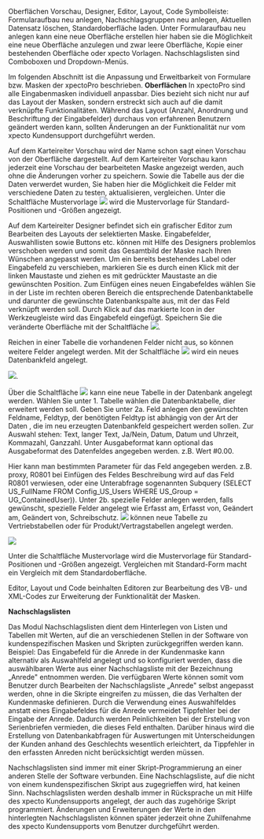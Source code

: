 
Oberflächen
Vorschau, Designer, Editor, Layout, Code
Symbolleiste: Formularaufbau neu anlegen, Nachschlagsgruppen neu anlegen, Aktuellen Datensatz löschen, Standardoberfläche laden.
Unter Formularaufbau neu anlegen kann eine neue Oberfläche erstellen hier haben sie die Möglichkeit eine neue Oberfläche anzulegen und zwar leere Oberfläche, Kopie einer bestehenden Oberfläche oder xpecto Vorlagen.
Nachschlagslisten sind Comboboxen und  Dropdown-Menüs.

Im folgenden Abschnitt ist die Anpassung und Erweitbarkeit von Formulare bzw. Masken der xpectoPro beschrieben.
**Oberflächen**
In xpectoPro sind alle Eingabenmasken individuell anpassbar. Dies bezieht sich nicht nur auf das Layout der Masken, sondern erstreckt sich auch auf die damit verknüpfte Funktionalitäten. Während das Layout (Anzahl, Anordnung und Beschriftung der Eingabefelder) durchaus von erfahrenen Benutzern geändert werden kann, sollten Änderungen an der Funktionalität nur vom xpecto Kundensupport durchgeführt werden. 

Auf dem Karteireiter Vorschau wird der Name schon sagt einen Vorschau von der Oberfläche dargestellt. 
Auf dem Karteireiter Vorschau kann jederzeit eine Vorschau der bearbeiteten Maske angezeigt werden, auch ohne die Änderungen vorher zu speichern.
Sowie die Tabelle aus der die Daten verwerdet wurden, Sie haben hier die Möglichkeit die Felder mit verschiedene Daten zu testen, aktualisieren, vergleichen. 
Unter die Schaltfläche Mustervorlage ![](http://xpecto.github.io/docs/img/img_1424264077326.png) wird die Mustervorlage für Standard-Positionen und -Größen angezeigt.

Auf dem Karteireiter Designer befindet sich ein grafischer Editor zum Bearbeiten des Layouts der selektierten Maske. Eingabefelder, Auswahllisten sowie Buttons etc. können mit Hilfe des Designers problemlos verschoben werden und somit das Gesamtbild der Maske nach Ihren Wünschen angepasst werden. 
Um ein bereits bestehendes Label oder Eingabefeld zu verschieben, markieren Sie es durch einen Klick mit der linken Maustaste und ziehen es mit gedrückter Maustaste an die gewünschten Position.
Zum Einfügen eines neuen Eingabefeldes wählen Sie in der Liste im rechten oberen Bereich die entsprechende Datenbanktabelle und darunter die gewünschte Datenbankspalte aus, mit der das Feld verknüpft werden soll. Durch Klick auf das markierte Icon in der Werkzeugleiste wird das Eingabefeld eingefügt. 
Speichern Sie die veränderte Oberfläche mit der Schaltfläche ![](http://xpecto.github.io/docs/img/img_1424252432208.png). 

Reichen in einer Tabelle die vorhandenen Felder nicht aus, so können weitere Felder angelegt werden. Mit der Schaltfläche ![](http://xpecto.github.io/docs/img/img_1424252468984.png) wird ein neues Datenbankfeld angelegt.

![](http://xpecto.github.io/docs/img/img_1424252729534.png).

Über die Schaltfläche ![](http://xpecto.github.io/docs/img/img_1424252792081.png) kann eine neue Tabelle in der Datenbank angelegt werden. 
Wählen Sie unter 1. Tabelle wählen die Datenbanktabelle, dier erweitert werden soll. Geben Sie unter 2a. Feld anlegen den gewünschten Feldname, Feldtyp, der benötigten Feldtyp ist abhängig von der Art der Daten , die im neu erzeugten Datenbankfeld gespeichert werden sollen. Zur Auswahl stehen: Text, langer Text, Ja/Nein, Datum, Datum und Uhrzeit, Kommazahl, Ganzzahl.
Unter Ausgabeformat kann optional das Ausgabeformat des Datenfeldes angegeben werden. z.B. Wert #0.00.

Hier kann man bestimmten Parameter für das Feld angegeben werden. z.B. proxy, R0801 bei Einfügen des Feldes Beschreibung wird auf das Feld R0801 verwiesen, oder eine Unterabfrage sogenannten Subquery (SELECT US_FullName FROM Config_US_Users WHERE US_Group = UG_ContainedUser)).
Unter 2b. spezielle Felder anlegen werden, falls gewünscht, spezielle Felder angelegt  wie Erfasst am, Erfasst von, Geändert am, Geändert von, Schreibschutz.
![](http://xpecto.github.io/docs/img/img_1424253034215.png) 
können neue Tabelle zu Vertriebstabellen oder für Produkt/Vertragstabellen angelegt werden.

![](http://xpecto.github.io/docs/img/img_1424262589171.png)

Unter die Schaltfläche Mustervorlage wird die Mustervorlage für Standard-Positionen und -Größen angezeigt.
Vergleichen mit Standard-Form macht ein Vergleich mit dem Standardoberfläche. 

Editor, Layout und Code beinhalten Editoren zur Bearbeitung des VB- und XML-Codes zur Erweiterung der Funktionalität der Masken.

**Nachschlagslisten**

Das Modul Nachschlagslisten dient dem Hinterlegen von Listen und Tabellen mit Werten, auf die an verschiedenen Stellen in der Software von kundenspezifischen Masken und Skripten zurückgegriffen werden kann. 
Beispiel: Das Eingabefeld für die Anrede in der Kundenmaske kann alternativ als Auswahlfeld angelegt und so konfiguriert werden, dass die auswählbaren Werte aus einer Nachschlagsliste mit der Bezeichnung „Anrede" entnommen werden. Die verfügbaren Werte können somit vom Benutzer durch Bearbeiten der Nachschlagsliste 
„Anrede" selbst angepasst werden, ohne in die Skripte eingreifen zu müssen, die das Verhalten der Kundenmaske definieren.
Durch die Verwendung eines Auswahlfeldes anstatt eines Eingabefeldes für die Anrede vermeidet Tippfehler bei der Eingabe der Anrede. Dadurch werden Peinlichkeiten bei der Erstellung von Serienbriefen vermieden, die dieses Feld enthalten. Darüber hinaus wird die Erstellung von Datenbankabfragen für Auswertungen mit Unterscheidungen der Kunden anhand des Geschlechts wesentlich erleichtert, da Tippfehler in den erfassten Anreden nicht berücksichtigt werden müssen.

Nachschlagslisten sind immer mit einer Skript-Programmierung an einer anderen Stelle der Software verbunden. Eine Nachschlagsliste, auf die nicht von einem kundenspezifischen Skript aus zugegrieffen wird, hat keinen Sinn. Nachschlagslisten werden deshalb immer in Rücksprache un mit Hilfe des xpecto Kundensupports angelegt, der auch das zugehörige Skript programmiert. Änderungen und Erweiterungen der Werte in den hinterlegten Nachschlagslisten können später jederzeit ohne Zuhilfenahme des xpecto Kundensupports vom Benutzer durchgeführt werden. 